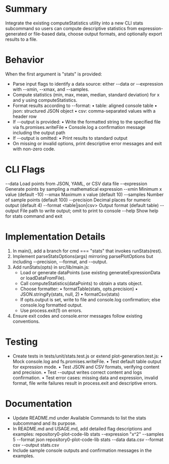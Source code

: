 # Summary

Integrate the existing computeStatistics utility into a new CLI stats subcommand so users can compute descriptive statistics from expression-generated or file-based data, choose output formats, and optionally export results to a file.

# Behavior

When the first argument is "stats" is provided:
- Parse input flags to identify a data source: either --data <filePath> or --expression <expr> with --xmin, --xmax, and --samples.
- Compute statistics (min, max, mean, median, standard deviation) for x and y using computeStatistics.
- Format results according to --format:
  • table: aligned console table
  • json: structured JSON object
  • csv: comma-separated values with a header row
- If --output <file> is provided:
  • Write the formatted string to the specified file via fs.promises.writeFile
  • Console.log a confirmation message including the output path
- If --output is omitted:
  • Print results to standard output
- On missing or invalid options, print descriptive error messages and exit with non-zero code.

# CLI Flags

--data <filePath>      Load points from JSON, YAML, or CSV data file
--expression <expr>     Generate points by sampling a mathematical expression
--xmin <number>        Minimum x value (default -10)
--xmax <number>        Maximum x value (default 10)
--samples <integer>    Number of sample points (default 100)
--precision <integer>  Decimal places for numeric output (default 4)
--format <table|json|csv>  Output format (default table)
--output <file>        File path to write output; omit to print to console
--help                 Show help for stats command and exit

# Implementation Details

1. In main(), add a branch for cmd === "stats" that invokes runStats(rest).
2. Implement parseStatsOptions(args) mirroring parsePlotOptions but including --precision, --format, and --output.
3. Add runStats(opts) in src/lib/main.js:
   - Load or generate dataPoints (use existing generateExpressionData or loadDataFromFile).
   - Call computeStatistics(dataPoints) to obtain a stats object.
   - Choose formatter:
       • formatTable(stats, opts.precision)
       • JSON.stringify(stats, null, 2)
       • formatCsv(stats)
   - If opts.output is set, write to file and console.log confirmation; else console.log formatted output.
   - Use process.exit(1) on errors.
4. Ensure exit codes and console.error messages follow existing conventions.

# Testing

- Create tests in tests/unit/stats.test.js or extend plot-generation.test.js:
  • Mock console.log and fs.promises.writeFile.
  • Test default table output for expression mode.
  • Test JSON and CSV formats, verifying content and precision.
  • Test --output writes correct content and logs confirmation.
  • Test error cases: missing data and expression, invalid format, file write failures result in process.exit and descriptive errors.

# Documentation

- Update README.md under Available Commands to list the stats subcommand and its purpose.
- In README.md and USAGE.md, add detailed flag descriptions and examples:
    repository0-plot-code-lib stats --expression "x^2" --samples 5 --format json
    repository0-plot-code-lib stats --data data.csv --format csv --output stats.csv
- Include sample console outputs and confirmation messages in the examples.